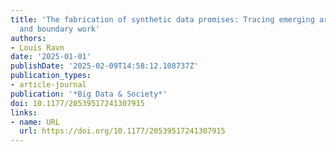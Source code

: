 ```yaml
---
title: 'The fabrication of synthetic data promises: Tracing emerging arenas of expectations
  and boundary work'
authors:
- Louis Ravn
date: '2025-01-01'
publishDate: '2025-02-09T14:58:12.108737Z'
publication_types:
- article-journal
publication: '*Big Data & Society*'
doi: 10.1177/20539517241307915
links:
- name: URL
  url: https://doi.org/10.1177/20539517241307915
---
```

